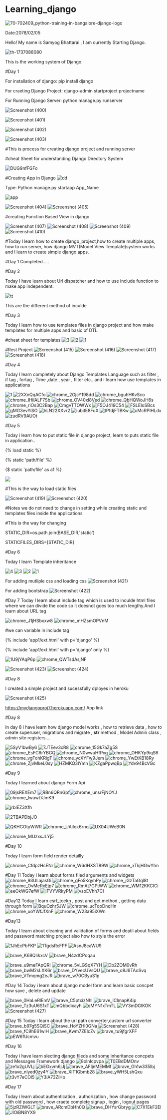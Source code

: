 # Learning_django
![70-702409_python-training-in-bangalore-django-logo](https://user-images.githubusercontent.com/74084097/169236956-54343484-b41f-4549-a315-dc4991933fef.png)


Date:2078/02/05

Hello! My name is Samyog Bhattarai , I am currently Starting Django.

![th-1737088080](https://user-images.githubusercontent.com/74084097/169230473-31c2c667-bcc6-42f6-96c5-7a6ff03319b9.png)

This is the working system of Django.

#Day 1

For installation of django: pip install django

For craeting Django Project: django-admin  startproject  projectname

For Running Django Server: python manage.py runserver


![Screenshot (400)](https://user-images.githubusercontent.com/74084097/169237464-f196ade0-c4af-44d2-b99d-c114469f8ece.png)

![Screenshot (401)](https://user-images.githubusercontent.com/74084097/169237478-57a10ab9-1d1c-45c8-a8bf-cc7becacc05b.png)

![Screenshot (402)](https://user-images.githubusercontent.com/74084097/169237481-cd4ea1fd-8c9e-4fa1-a743-bd77f86a96c9.png)

![Screenshot (403)](https://user-images.githubusercontent.com/74084097/169237485-27865592-6bbb-46d3-96db-394f02a096b2.png)

#This is process for creating django project and running server

#cheat Sheet for understanding Django Directory System

![DUG9nfFGFo](https://user-images.githubusercontent.com/74084097/169241224-057fe5b6-7b91-484d-b461-bb23db5652c8.png)




#Creating App in Django
![dd](https://user-images.githubusercontent.com/74084097/169243531-32fbcddb-f0c1-43b9-82a2-8e3e70369196.png)

Type: Python manage.py startapp App_Name

![app](https://user-images.githubusercontent.com/74084097/169242404-e914fcbb-041c-4847-8046-28c196513eab.png)

![Screenshot (404)](https://user-images.githubusercontent.com/74084097/169243120-ba9db64f-5707-4543-bf64-7be1fa829cd5.png)
![Screenshot (405)](https://user-images.githubusercontent.com/74084097/169243127-24c82a8e-659d-4a8f-8dda-e290761de303.png)

#creating Function Based View in django

![Screenshot (407)](https://user-images.githubusercontent.com/74084097/169245952-cb844f1c-e7a8-40f9-9225-407ae5591241.png)
![Screenshot (408)](https://user-images.githubusercontent.com/74084097/169245959-e4401851-693e-490f-b266-a8eb63b521ff.png)
![Screenshot (409)](https://user-images.githubusercontent.com/74084097/169245960-6813921e-34d6-45ae-9e39-265a8ce512a1.png)
![Screenshot (410)](https://user-images.githubusercontent.com/74084097/169245963-c3d2a593-a79a-4a11-a520-fdbf41e8b1e0.png)


#Today I learn how to create django_project,how to create multiple apps, how to run server, how django MVT(Model View Template)system works and I learn to create simple django apps.

#Day 1 Completed.....

#Day 2

Today I have learn about Url dispatcher and how to use include function to make app independent.

![tt](https://user-images.githubusercontent.com/74084097/169690618-d32083b6-f930-4dcb-a194-9e634a791638.png)

This are the different method of inculde


#Day 3

Today I learn how to use templates files in django project and how make templates for multiple apps and basic of DTL.

#cheat sheet for templates
![3](https://user-images.githubusercontent.com/74084097/169806972-fc5a25ab-f82a-4c39-b479-39c8f73cdd8a.png)
![2](https://user-images.githubusercontent.com/74084097/169806982-e093b7bb-4fe7-46ae-8669-dc8506576a9e.png)
![1](https://user-images.githubusercontent.com/74084097/169806987-edc5b17e-5464-497a-973d-3692c3b55c6b.png)

#Rest Project
![Screenshot (415)](https://user-images.githubusercontent.com/74084097/169805710-be71c712-eaeb-4405-9418-1c6be7585043.png)
![Screenshot (416)](https://user-images.githubusercontent.com/74084097/169805718-69e4f6e4-a295-4658-8c71-63b03f2e2446.png)
![Screenshot (417)](https://user-images.githubusercontent.com/74084097/169805721-43ba1e4a-43ce-4ae3-816d-ed85dbe79e4f.png)
![Screenshot (418)](https://user-images.githubusercontent.com/74084097/169805723-129695fe-7a12-4ccc-b480-13b7e486eead.png)

#Day 4

Today I learn completely about Django Templates Language such as filter , if tag ,  fortag , Time ,date , year , filter etc.. and i learn how use templates in applications


![1](https://user-images.githubusercontent.com/74084097/169994339-201c2696-23fa-491e-bfa2-af1db34968d1.png)
![2XXnQqACfo](https://user-images.githubusercontent.com/74084097/169994350-584ef91b-e71b-4b6b-a060-04d4082c836f.png)
![chrome_2GjcY198dd](https://user-images.githubusercontent.com/74084097/169994353-9f49282d-eb1f-45db-8e98-8b57a744a684.png)
![chrome_bguhHKvSco](https://user-images.githubusercontent.com/74084097/169994356-5b129a2f-de5f-417b-ac4f-b570efb46ed9.png)
![chrome_lHilALF7Sb](https://user-images.githubusercontent.com/74084097/169994361-d8b900ce-7f3b-455e-8f51-fbd838a6f7b3.png)
![chrome_OV40xl8Ved](https://user-images.githubusercontent.com/74084097/169994363-c873ae9e-9836-4fe8-be6c-a2f2d5f7f98f.png)
![chrome_QbHQWoJH6s](https://user-images.githubusercontent.com/74084097/169994367-824dbfee-824e-4bc5-a747-9bf777cff8d7.png)
![chrome_riOs3C2Bap](https://user-images.githubusercontent.com/74084097/169994368-b0feecb6-037a-42a6-a1e4-383d6f4ded0a.png)
![CmgvTTOWWx](https://user-images.githubusercontent.com/74084097/169994371-0f2a47d2-d04e-4f10-b4d5-5f699cbd4454.png)
![F5OJ419C54](https://user-images.githubusercontent.com/74084097/169994375-db01ebd3-4038-4a42-a770-93c52f890687.png)
![FSLEloSBcs](https://user-images.githubusercontent.com/74084097/169994379-36e96bd4-cd19-4511-949f-66025fc87acd.png)
![gMG3evYiSO](https://user-images.githubusercontent.com/74084097/169994383-82babddf-0143-4f86-a7d5-004783c8e676.png)
![hLN22XXvr2](https://user-images.githubusercontent.com/74084097/169994388-ded370f7-74d7-4812-92e6-5eb78b9c4443.png)
![iubitE8FuX](https://user-images.githubusercontent.com/74084097/169994390-db7b1c0e-e635-41c1-99d6-8ecab67de9e0.png)
![tPfdjFTBKw](https://user-images.githubusercontent.com/74084097/169994393-e4210b07-e238-4304-9d45-890051223aaf.png)
![uMcRPIHLdx](https://user-images.githubusercontent.com/74084097/169994395-cacd8259-ae06-4840-a4e4-f31839f3cd78.png)
![zudRV9AUOt](https://user-images.githubusercontent.com/74084097/169994398-e37a5511-6649-4ac3-8fff-e6fd60ca49d2.png)



#Day 5

Today i learn how to put static file in django project, learn to puts static file in application..

{% load static %}

{% static 'path/file' %}

{$ static 'path/file'  as a1 %}

<img src={{a1}}/>

#This is the way to load static files

![Screenshot (419)](https://user-images.githubusercontent.com/74084097/170256440-609f4964-998f-43db-b113-24f9b79fac2c.png)
![Screenshot (420)](https://user-images.githubusercontent.com/74084097/170256450-0eda5bb3-1d43-4ca0-b092-7dd467ff4a1a.png)



#Notes we do not need to change in setting while creating static and templates files inside the applications

#This is the way for changing

STATIC_DIR=os.path.join(BASE_DIR,'static')

STATICFILES_DIRS=[STATIC_DIR]

#Day 6

Today I learn Template inheritance





![4](https://user-images.githubusercontent.com/74084097/170617944-b624cdb3-6327-476a-b378-d62b9318a483.png)
![3](https://user-images.githubusercontent.com/74084097/170617949-2f77e64a-9721-4a1e-94a4-f448e22ca76e.png)
![2](https://user-images.githubusercontent.com/74084097/170617953-c6a033b9-b6b9-4e15-a2cc-2912c6657c9a.png)
![1](https://user-images.githubusercontent.com/74084097/170617956-6bd60a3b-a5b7-4d69-b15c-4c72080a63d9.png)

For adding mutliple css and loading css
![Screenshot (421)](https://user-images.githubusercontent.com/74084097/170618032-8d0f3a09-bca8-4010-8c9a-cbd5f1a7d06c.png)

For adding bootstrap
![Screenshot (422)](https://user-images.githubusercontent.com/74084097/170618813-e17d385c-7ede-4cee-b884-53193b89089e.png)



#Day 7
Today I learn about include tag which is used to inculde html files where we can divide the code so it doesnot goes too much lengthy.And I learn about URL tag

![chrome_J1jHSbxxw8](https://user-images.githubusercontent.com/74084097/170627298-1e651dc7-4d9d-475f-9a30-d43794bd08c4.png)
![chrome_mHZsmOPVnM](https://user-images.githubusercontent.com/74084097/170627299-ef86a05e-1282-4feb-b3f4-ea5b254c60c9.png)

#we can variable in include tag

{% include 'app1/ext.html' with p='django' %}

{% include 'app1/ext.html' with p='django' only %}

![1U9jYAqP6p](https://user-images.githubusercontent.com/74084097/170627522-622fc0ee-f5ed-4078-8d2e-8cf57a8ed20c.png)
![chrome_QWTsdAsjNF](https://user-images.githubusercontent.com/74084097/170627527-72a80a70-2788-4fb0-91b6-44993ac1e761.png)

![Screenshot (423)](https://user-images.githubusercontent.com/74084097/170626561-ad2dc79a-5c16-41e9-82c8-1e6cc896b6ca.png)
![Screenshot (424)](https://user-images.githubusercontent.com/74084097/170626567-767d2c0c-602b-4ad2-a333-1459cfd76b54.png)

#Day 8 

I created a simple project and sucessfully dployes in heroku 

![Screenshot (425)](https://user-images.githubusercontent.com/74084097/170824217-6ed23a23-9594-49a0-abac-27b5759e3ef2.png)

https://mydjangoproj7.herokuapp.com/
App link

#Day 8

In day 8 i have learn how django model works , how to retrieve data , how to create superuser, migrations and migrate , __str__ method , Model Admin class , admin site registers....

![5SyV1bwBy6](https://user-images.githubusercontent.com/74084097/173504571-9ca858c0-066f-4aba-a8a4-5178f2397adb.png)
![7JTEev3cR8](https://user-images.githubusercontent.com/74084097/173504580-619435ba-dab4-4d47-b9c0-73073184b101.png)
![chrome_15Gk7aZg5S](https://user-images.githubusercontent.com/74084097/173504582-7c066f65-9469-4a91-abc3-37d598ba0ddf.png)
![chrome_EsFC6rYBGQ](https://user-images.githubusercontent.com/74084097/173504585-25b8d2c4-6b8a-4caa-bd5c-637c84d33530.png)
![chrome_N0wwuHfPxq](https://user-images.githubusercontent.com/74084097/173504588-8aebf9b3-878f-426b-8acb-3a2649982ca9.png)
![chrome_OHKYp9iqS6](https://user-images.githubusercontent.com/74084097/173504591-f75e939c-915f-4cc9-bb3a-6f721c56d21c.png)
![chrome_vgFohKRigT](https://user-images.githubusercontent.com/74084097/173504594-726b6205-a5f7-4dd1-b1d9-8b8de7e632a7.png)
![chrome_ycXYFw9Jem](https://user-images.githubusercontent.com/74084097/173504596-cad18093-fc6a-4834-b5d2-a579950576a6.png)
![chrome_YwEtKB18Ry](https://user-images.githubusercontent.com/74084097/173504600-517b3281-9632-4c97-854a-b71407d57074.png)
![chrome_ZjvMkeL0sy](https://user-images.githubusercontent.com/74084097/173504602-eec13ace-2a46-481a-95dd-31e526f46b02.png)
![HZMKQ3lYmn](https://user-images.githubusercontent.com/74084097/173504604-b865e9ef-df93-4b5b-99bb-a589658d4e72.png)
![KZgaPpwqBp](https://user-images.githubusercontent.com/74084097/173504605-b8ab417b-107b-4d77-8bd3-414c443f2470.png)
![Ydv94BcVGc](https://user-images.githubusercontent.com/74084097/173504607-5420a5cf-368b-45ad-8b5f-5dd5dc35f267.png)

#Day 9 

Today I learned about django Form Api 

![09jsREXEm7](https://user-images.githubusercontent.com/74084097/174424689-492cc2f5-8194-4bf1-95d2-f9d6705128e2.png)
![RBn6QRnGpf](https://user-images.githubusercontent.com/74084097/174424743-5e8d8d81-0e56-4135-a80a-3cd94ec58db1.png)![chrome_unsrFjNOYJ](https://user-images.githubusercontent.com/74084097/174424831-68cbd1a4-6818-416c-a9bb-d82c3acc789c.png)
![chrome_lwuwt7JmK9](https://user-images.githubusercontent.com/74084097/174424963-fbbc5366-3fe1-471b-9c33-eceb7fb754da.png)

![jrblEZ3Xfh](https://user-images.githubusercontent.com/74084097/174424741-fb419e27-7637-4fa7-850a-e712cbd25b7d.png)


![2TBAPDbjJO](https://user-images.githubusercontent.com/74084097/174426047-517df0a7-c43b-480b-aaaf-bdbeccce3e82.png)

![QKHGOtyWWR](https://user-images.githubusercontent.com/74084097/174426754-105b92d4-3654-4f75-8db8-13638675ec93.png)
![chrome_UAiIqk6rnq](https://user-images.githubusercontent.com/74084097/174426774-25e99816-b45e-4103-86d5-deb6670a6d4e.png)
![UX04UWeB0N](https://user-images.githubusercontent.com/74084097/174426840-a6cb32b4-7c9a-412d-b228-550ef4d6451a.png)

![chrome_MUzxsJLYj5](https://user-images.githubusercontent.com/74084097/174427158-168c214d-ea1b-4f74-a296-8eb2ef284a08.png)

#Day 10 

Today I learn form field render detailly

![chrome_CfdpzHcENr](https://user-images.githubusercontent.com/74084097/174606088-7bb10564-5db7-41fb-8432-097234a155fa.png)
![chrome_W6dHXST89W](https://user-images.githubusercontent.com/74084097/174606093-efc0943f-6cf8-4579-877b-e65722048c05.png)
![chrome_xTkjHGwYhn](https://user-images.githubusercontent.com/74084097/174606098-d04cd8dc-33e0-422f-a8eb-21803fccf67f.png)

#Day 11
Today i learn about forms filed arguments and widgets
![chrome_93ULajasGi](https://user-images.githubusercontent.com/74084097/174808851-b105353d-873a-4b31-95da-9ad5fe46d8b6.png)
![chrome_gFo5KqyhPy](https://user-images.githubusercontent.com/74084097/174808869-3cc60798-800a-4f0d-aa47-5167fca2edc5.png)
![chrome_jGzTaGql8t](https://user-images.githubusercontent.com/74084097/174808872-f3f159c9-84d3-4d98-acff-5f45bd3f5958.png)
![chrome_OvMeRxEjp7](https://user-images.githubusercontent.com/74084097/174808874-c08f431f-4f81-4233-a53c-9d2ddc47d0a7.png)
![chrome_RmAt7GPtWW](https://user-images.githubusercontent.com/74084097/174808876-fa264173-7d6f-403b-9285-de128702e921.png)
![chrome_WM12KKCICi](https://user-images.githubusercontent.com/74084097/174808880-e37ff4d9-57b1-41a7-87be-9bb483dbd034.png)
![eeOkWG7efW](https://user-images.githubusercontent.com/74084097/174808883-cb1e8a5a-6116-48ba-bffb-3d2377340caf.png)
![IFVYVRkyPM](https://user-images.githubusercontent.com/74084097/174808892-7f90aa92-527e-422f-94b0-c32d9d66e540.png)
![vsoEVhh7CI](https://user-images.githubusercontent.com/74084097/174808894-725aa6e4-4922-4cc5-9420-b9742abe5e28.png)

#Day12
Today I learn csrf_toekn , post and get method , getting data through form
![BquOzhr5JW](https://user-images.githubusercontent.com/74084097/175295352-ea30cc71-1fa7-4580-89a1-9b38c5ec89bc.png)
![chrome_ucTqoDnqHn](https://user-images.githubusercontent.com/74084097/175295362-430e07a5-5fba-44d7-8c7e-ead4911410d1.png)
![chrome_uoYWfJfXnF](https://user-images.githubusercontent.com/74084097/175295368-f1251d1b-6fc4-4de8-8513-daf532ea2978.png)
![chrome_W23a95iXWn](https://user-images.githubusercontent.com/74084097/175295375-27204748-dbb5-40ef-8202-606840d3893d.png)

#Day13

Today I learn about cleaning and validation of forms and deatil about fields and password matching project also how to style the error

![1JhEcPbFKP](https://user-images.githubusercontent.com/74084097/175759863-2c183b7c-66b7-44a0-a58a-1776b8f8bf22.png)
![1TgdsRcFPF](https://user-images.githubusercontent.com/74084097/175759864-2083ebe2-a186-4300-92b5-b918e1dd9732.png)
![AsnJ8caWU9](https://user-images.githubusercontent.com/74084097/175759865-66a59b36-49fd-4f1a-825c-57a093b3dd6a.png)

![brave_K68QIikxcV](https://user-images.githubusercontent.com/74084097/175759870-695b12b7-f396-4cb2-b37f-e042ed6b6739.png)
![brave_N4zdCPoqau](https://user-images.githubusercontent.com/74084097/175759873-baa670b5-6ac5-41f9-a765-eda15c0f768a.png)

![brave_u9meFApQRI](https://user-images.githubusercontent.com/74084097/175759875-4de96fde-7e58-471d-b161-b61c2192e3de.png)
![chrome_5vLGSqX7YH](https://user-images.githubusercontent.com/74084097/175759876-c6e6c191-f98f-4e74-8183-9ea586ad0291.png)
![Db2ZOM0vRh](https://user-images.githubusercontent.com/74084097/175759877-974c75cc-a50c-42c8-8ec9-f4cb23b39365.png)
![brave_bwM2sLXK6r](https://user-images.githubusercontent.com/74084097/175759867-f1b9331b-6e7b-463c-8e94-0b450316eaa6.png)
![brave_DYvecUVsQU](https://user-images.githubusercontent.com/74084097/175759869-dcc32868-e0b5-413e-ac4f-20823f89aaf9.png)
![brave_o8J6TAoSvq](https://user-images.githubusercontent.com/74084097/175759874-029cfe73-8266-43b6-b0f9-9be7fe959697.png)
![brave_VTmqmg2eJR](https://user-images.githubusercontent.com/74084097/176128384-9e7c1eba-a88b-4793-98e9-5e887a7ec761.png)
![brave_w70CByuS1p](https://user-images.githubusercontent.com/74084097/176128392-93dc9370-da46-4b03-9edf-f14033f08f9d.png)

#Day 14
Today i learn about django model form and learn basic concpet how save , delete  and update

![brave_0HaLeRlEmV](https://user-images.githubusercontent.com/74084097/176128470-a478b425-2cea-4b28-a53f-7c8235a76185.png)
![brave_C5ptxizNhl](https://user-images.githubusercontent.com/74084097/176128474-3beb9914-7485-4ce3-88a3-8ef4775932ec.png)
![brave_IClmapK4ip](https://user-images.githubusercontent.com/74084097/176128475-80792258-b2c5-413a-877c-70e5e454be99.png)
![brave_Tz3uU6S1xT](https://user-images.githubusercontent.com/74084097/176128481-ef750d43-def6-485d-a8b4-2de0ad862c35.png)
![mQbbdixayh](https://user-images.githubusercontent.com/74084097/176128485-fb3dce95-3a70-48d3-9488-9c31bc7baf46.png)
![qMYN1xTmTL](https://user-images.githubusercontent.com/74084097/176128488-b2537985-c05a-485c-9309-706532c21b8f.png)
![VY3mDGlKOK](https://user-images.githubusercontent.com/74084097/176128490-d7cbf29e-78f4-437e-ac25-856fc68b9fda.png)
![Screenshot (427)](https://user-images.githubusercontent.com/74084097/176129021-e3519399-6464-4bea-a9ec-6b451d626e4f.png)

#Day 15
Today i learn about the url path converter,custom url sonverter 
![brave_b97g5SQiSC](https://user-images.githubusercontent.com/74084097/177146233-f00d37f0-473c-482e-9aef-647d33999602.png)
![brave_HoYZHl0GNa](https://user-images.githubusercontent.com/74084097/177146237-411bb7d6-bfbf-4094-9373-4ea51c324c4c.png)
![Screenshot (428)](https://user-images.githubusercontent.com/74084097/177146550-119dac86-609b-4dc4-af0a-291fcd7078b3.png)
![brave_fC9hE61wlH](https://user-images.githubusercontent.com/74084097/177147032-48a20b04-2d2d-46a2-b9fa-48849f68ac91.png)
![brave_Kwm7ZElcZv](https://user-images.githubusercontent.com/74084097/177147040-9c7de071-9f3b-4bde-89b6-7209392867c0.png)
![brave_tu9jfgrXFF](https://user-images.githubusercontent.com/74084097/177147043-5d242c5a-5392-422f-a228-713f1677022b.png)
![pEW6fUcmvu](https://user-images.githubusercontent.com/74084097/177147050-2b21aabc-a25a-4f84-9e3a-15d03f88cad4.png)

#Day 16

Today i have learn slecting django fileds and some inheritance concpets and Messages Framework django
![8olnIcpvpa](https://user-images.githubusercontent.com/74084097/177155377-37b73223-6346-41d7-aa53-0fb0edc43c93.png)
![T0EBdDMOnv](https://user-images.githubusercontent.com/74084097/177155390-a0597080-05ca-44d4-be1a-660cd54c53c3.png)
![ze1o2gUVLj](https://user-images.githubusercontent.com/74084097/177155395-49ddf286-491d-407f-ad8b-7320b97b006d.png)
![bEGxvm6jJj](https://user-images.githubusercontent.com/74084097/177326941-bbfc939b-22c7-46cd-a83b-781576815608.png)
![brave_AFIjnMEMMf](https://user-images.githubusercontent.com/74084097/177326952-08fcbe93-fa67-4bf8-980a-7f3ba2457d67.png)
![brave_Gh1w335lbj](https://user-images.githubusercontent.com/74084097/177326956-84be17e2-375e-4642-afda-e2b129424bee.png)
![brave_nlyed0zy4Y](https://user-images.githubusercontent.com/74084097/177326962-56959345-d6cf-4791-b015-79ed3e495648.png)
![brave_XiT1Gbmb28](https://user-images.githubusercontent.com/74084097/177326967-9cb5f6f8-0c9e-4ff8-83b6-bd66d4a1c5eb.png)
![brave_yWH5LshQxu](https://user-images.githubusercontent.com/74084097/177326973-c4e91269-c1f9-4630-abf3-bb803dac117d.png)
![t3vY7eCOl5](https://user-images.githubusercontent.com/74084097/177326975-38615db1-7f84-4f64-a14c-33412388f2cc.png)
![Y3iA73ZiHo](https://user-images.githubusercontent.com/74084097/177326980-83941e55-0265-4c05-b8ee-7c21daeb0ed8.png)

#Day 17

Today i learn about authentication , authorization , how change password with old password , how craete complete signup , login , logout pages
![5jzRZIWGLT](https://user-images.githubusercontent.com/74084097/182832071-5aa6f1fc-0fdb-4f66-a266-b9dca03ae0d3.png)
![brave_ARcmDbHh0Q](https://user-images.githubusercontent.com/74084097/182832081-94be7322-da0c-4cad-99ae-cd64936b9d7c.png)
![brave_DHYsrGbryg](https://user-images.githubusercontent.com/74084097/182832084-4bdf6eb9-6a50-41bb-945b-64f0163c10d4.png)
![C7X1EkF2EI](https://user-images.githubusercontent.com/74084097/182832091-d28c4fb9-f84e-42c8-bd7a-0de680210d4a.png)
![JlOiBN8YX9](https://user-images.githubusercontent.com/74084097/182832097-2ea5407f-499a-4a01-8f44-0cd86b7b2ec3.png)
